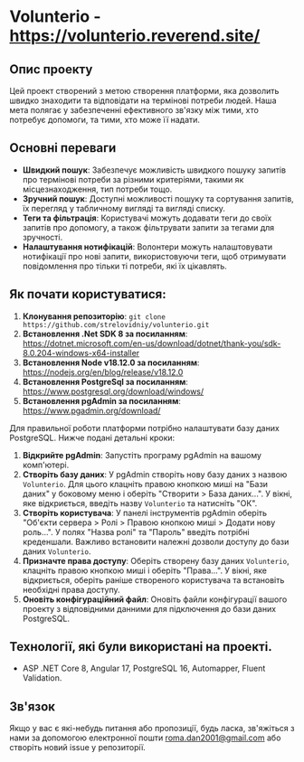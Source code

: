 # Volunterio - https://volunterio.reverend.site/

## Опис проекту
Цей проект створений з метою створення платформи, яка дозволить швидко знаходити та відповідати на термінові потреби людей. Наша мета полягає у забезпеченні ефективного зв'язку між тими, хто потребує допомоги, та тими, хто може її надати.

## Основні переваги
- **Швидкий пошук**: Забезпечує можливість швидкого пошуку запитів про термінові потреби за різними критеріями, такими як місцезнаходження, тип потреби тощо.
- **Зручний пошук**: Доступні можливості пошуку та сортування запитів, їх перегляд у табличному вигляді та вигляді списку.
- **Теги та фільтрація**: Користувачі можуть додавати теги до своїх запитів про допомогу, а також фільтрувати запити за тегами для зручності.
- **Налаштування нотифікацій**: Волонтери можуть налаштовувати нотифікації про нові запити, використовуючи теги, щоб отримувати повідомлення про тільки ті потреби, які їх цікавлять.


## Як почати користуватися:
1. **Клонування репозиторію**: `git clone https://github.com/strelovidniy/volunterio.git` 
2. **Встановлення .Net SDK 8 за посиланням**: https://dotnet.microsoft.com/en-us/download/dotnet/thank-you/sdk-8.0.204-windows-x64-installer
3. **Встановлення Node v18.12.0 за посиланням**: https://nodejs.org/en/blog/release/v18.12.0
4. **Встановлення PostgreSql за посиланням**: https://www.postgresql.org/download/windows/
5. **Встановлення pgAdmin за посиланням**: https://www.pgadmin.org/download/

Для правильної роботи платформи потрібно налаштувати базу даних PostgreSQL. Нижче подані детальні кроки:
1. **Відкрийте pgAdmin**: Запустіть програму pgAdmin на вашому комп'ютері.
2. **Створіть базу даних**: У pgAdmin створіть нову базу даних з назвою `Volunterio`. Для цього клацніть правою кнопкою миші на "Бази даних" у боковому меню і оберіть "Створити > База даних...". У вікні, яке відкриється, введіть назву `Volunterio` та натисніть "ОК".
3. **Створіть користувача**: У панелі інструментів pgAdmin оберіть "Об'єкти сервера > Ролі > Правою кнопкою миші > Додати нову роль...". У полях "Назва ролі" та "Пароль" введіть потрібні креденшали. Важливо встановити належні дозволи доступу до бази даних `Volunterio`.
4. **Призначте права доступу**: Оберіть створену базу даних `Volunterio`, клацніть правою кнопкою миші і оберіть "Права...". У вікні, яке відкриється, оберіть раніше створеного користувача та встановіть необхідні права доступу.
5. **Оновіть конфігураційний файл**: Оновіть файли конфігурації вашого проекту з відповідними данними для підключення до бази даних PostgreSQL.


## Технології, які були використані на проекті.
- ASP .NET Core 8, Angular 17, PostgreSQL 16, Automapper, Fluent Validation.

## Зв'язок
Якщо у вас є які-небудь питання або пропозиції, будь ласка, зв'яжіться з нами за допомогою електронної пошти [roma.dan2001@gmail.com](mailto:roma.dan2001@gmail.com) або створіть новий issue у репозиторії.
